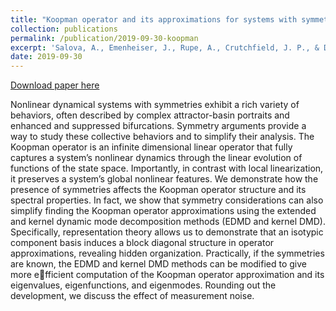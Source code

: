 ```yaml
---
title: "Koopman operator and its approximations for systems with symmetries"
collection: publications
permalink: /publication/2019-09-30-koopman
excerpt: 'Salova, A., Emenheiser, J., Rupe, A., Crutchfield, J. P., & D’Souza, R. M. (2019). Koopman operator and its approximations for systems with symmetries. Chaos: An Interdisciplinary Journal of Nonlinear Science, 29(9), 093128.'
date: 2019-09-30
---
```


<a href='http://academicpages.github.io/files/paper3.pdf'>Download paper here</a>

Nonlinear dynamical systems with symmetries exhibit a rich variety of behaviors, often described by complex attractor-basin portraits and
enhanced and suppressed bifurcations. Symmetry arguments provide a way to study these collective behaviors and to simplify their analysis.
The Koopman operator is an infinite dimensional linear operator that fully captures a system’s nonlinear dynamics through the linear evolution
of functions of the state space. Importantly, in contrast with local linearization, it preserves a system’s global nonlinear features. We demonstrate how the presence of symmetries affects the Koopman operator structure and its spectral properties. In fact, we show that symmetry
considerations can also simplify finding the Koopman operator approximations using the extended and kernel dynamic mode decomposition
methods (EDMD and kernel DMD). Specifically, representation theory allows us to demonstrate that an isotypic component basis induces
a block diagonal structure in operator approximations, revealing hidden organization. Practically, if the symmetries are known, the EDMD
and kernel DMD methods can be modified to give more efficient computation of the Koopman operator approximation and its eigenvalues,
eigenfunctions, and eigenmodes. Rounding out the development, we discuss the effect of measurement noise.